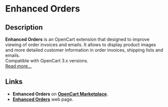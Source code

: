 # Enhanced Orders

## Description
**Enhanced Orders** is an OpenCart extension that designed to improve viewing of order invoices and emails. It allows to display product images and more detailed customer information in order invoices, shipping lists and emails.  
Compatible with OpenCart 3.x versions.  
[Read more...](./module/README.md)

## Links
* **Enhanced Orders** on [**OpenCart Marketplace**](https://www.opencart.com/index.php?route=marketplace/extension/info&extension_id=37121).
* [**Enhanced Orders**](https://www.ocmod.space/enhanced-orders) web page.
